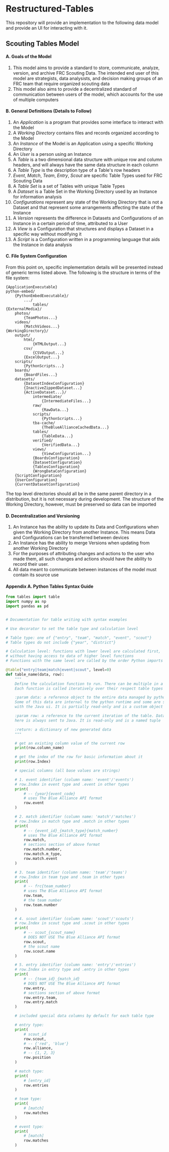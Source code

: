 # Restructured-Tables

This repository will provide an implementation to the following data model and provide an UI for interacting with it.

## Scouting Tables Model

#### A. Goals of the Model

1. This model aims to provide a standard to store, communicate, analyze, version, and archive FRC Scouting Data. The intended end user of this model are strategists, data analysists, and decision making groups of an FRC team that require organized scouting data
2. This model also aims to provide a decentralized standard of communication between users of the model, which accounts for the use of multiple computers

#### B. General Definitions (Details to Follow)

1. An *Application* is a program that provides some interface to interact with the Model 
2. A *Working Directory* contains files and records organized according to the Model
3. An *Instance* of the Model is an Application using a specific Working Directory
4. An *User* is a person using an Instance
5. A *Table* is a two dimensional data structure with unique row and column headers, and will always have the same data structure in each column
6. A *Table Type* is the description type of a Table's row headers
7. *Event*, *Match*, *Team*, *Entry*, *Scout* are specific Table Types used for FRC Scouting Data
8. A *Table Set* is a set of Tables with unique Table Types
9. A *Dataset* is a Table Set in the Working Directory used by an Instance for information analysis
10. *Configurations* represent any state of the Working Directory that is not a Dataset and that represent some arrangements affecting the state of the Instance
11. A *Version* represents the difference in Datasets and Configurations of an Instance in a certain period of time, attributed to a User
12. A *View* is a Configuration that structures and displays a Dataset in a specific way without modifying it
13. A *Script* is a Configuration written in a programming language that aids the Instance in data analysis

####  C. File System Configuration

From this point on, specific implementation details will be presented instead of generic terms listed above. The following is the structure in terms of the file system:

```text
{ApplicationExecutable}
python-embed/
	{PythonEmbedExecutable}/
		.../
			tables/
{ExternalMedia}/
	photos/
		{TeamPhotos...}
	videos/
		{MatchVideos...}
{WorkingDirectory}/
	output/
		html/
			{HTMLOutput...}
		csv/
			{CSVOutput...}
		{ExcelOutput...}
	scripts/
		{PythonScripts...}
	boards/
		{BoardFiles...}
	datasets/
		{DatasetIndexConfiguration}
		{InactiveZippedDataset...}
		{ActiveDataset...}/
			intermediate/
				{IntermediateFiles...}
			raw/
				{RawData...}
			scripts/
				{PythonScripts...}
			tba-cache/
				{TheBlueAllianceCachedData...}
			tables/
				{TableData...}
			verified/
				{VerifiedData...}
			views/
				{ViewConfiguration...}
			{BoardsConfiguration}
			{DatasetConfiguration}
			{TablesConfiguration}
			{WrongDataConfiguration}
	{ScriptConfiguration}
	{UserConfiguration}
	{CurrentDatasetConfiguration}
```

The top level directories should all be in the same parent directory in a distribution, but it is not necessary during development. The structure of the Working Directory, however, must be preserved so data can be imported

#### D. Decentralization and Versioning

1. An Instance has the ability to update its Data and Configurations when given the Working Directory from another Instance. This means Data and Configurations can be transferred between devices
2. An Instance has the ability to merge Versions when updating from another Working Directory
3. For the purposes of attributing changes and actions to the user who made them, all such changes and actions should have the ability to record their user.
4. All data meant to communicate between instances of the model must contain its source use

#### Appendix A. Python Tables Syntax Guide

```python
from tables import table
import numpy as np
import pandas as pd


# Documentation for table writing with syntax examples

# Use decorator to set the table type and calculation level

# Table type: one of {"entry", "team", "match", "event", "scout"}
# Table types do not include {"year", "district"}

# Calculation level: functions with lower level are calculated first,
# without having access to data of higher level functions
# Functions with the same level are called by the order Python imports them

@table("entry|team|match|event|scout", level=0)
def table_name(data, row):
    """
    Define the calculation function to run. There can be multiple in a file.
    Each function is called iteratively over their respect table types

    :param data: a reference object to the entire data managed by python.
    Some of this data are internal to the python runtime and some are shared
    with the Java ui. It is partially read-only and is a custom object

    :param row: a reference to the current iteration of the table. Data in
    here is always sent to Java. It is read-only and is a named tuple

    :return: a dictionary of new generated data
    """

    # get an existing column value of the current row
    print(row.column_name)

    # get the index of the row for basic information about it
    print(row.Index)

    # special columns (all base values are strings)

    # 1. event identifier (column name: 'event'/'events')
    # row.Index in event type and .event in other types
    print(
        # -- {year}{event_code}
        # uses The Blue Alliance API format
        row.event
    )

    # 2. match identifier (column name: 'match'/'matches')
    # row.Index in match type and .match in other types
    print(
        # -- {event_id}_{match_type}{match_number}
        # uses The Blue Alliance API format
        row.match,
        # sections section of above format
        row.match.number,
        row.match.m_type,
        row.match.event
    )

    # 3. team identifier (column name: 'team'/'teams')
    # row.Index in team type and .team in other types
    print(
        # -- frc{team_number}
        # uses The Blue Alliance API format
        row.team,
        # the team number
        row.team.number
    )

    # 4. scout identifier (column name: 'scout'/'scouts')
    # row.Index in scout type and .scout in other types
    print(
        # -- scout_{scout_name}
        # DOES NOT USE The Blue Alliance API format
        row.scout,
        # the scout name
        row.scout.name
    )

    # 5. entry identifier (column name: 'entry'/'entries')
    # row.Index in entry type and .entry in other types
    print(
        # -- {team_id}_{match_id}
        # DOES NOT USE The Blue Alliance API format
        row.entry,
        # sections section of above format
        row.entry.team,
        row.entry.match
    )

    # included special data columns by default for each table type

    # entry type:
    print(
        # scout_id
        row.scout,
        # -- {'red', 'blue'}
        row.alliance,
        # -- {1, 2, 3}
        row.position
    )

    # match type:
    print(
        # [entry_id]
        row.entries
    )

    # team type:
    print(
        # [match]
        row.matches
    )

    # event type:
    print(
        # [match]
        row.matches
    )
```

